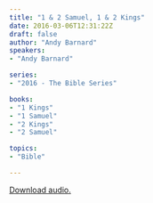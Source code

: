 ```yaml
---
title: "1 & 2 Samuel, 1 & 2 Kings"
date: 2016-03-06T12:31:22Z
draft: false
author: "Andy Barnard"
speakers:
- "Andy Barnard"

series:
- "2016 - The Bible Series"

books:
- "1 Kings"
- "1 Samuel"
- "2 Kings"
- "2 Samuel"

topics:
- "Bible"

---
```

[Download audio.](http://s3-eu-west-1.amazonaws.com/renownchurch/sermons/2016/03/2016-03-06_12Samuel12Kings.mp3)